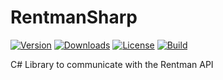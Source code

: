 # RentmanSharp
[![Version](https://img.shields.io/nuget/v/RentmanSharp.svg?color=royalblue)](https://www.nuget.org/packages/RentmanSharp)
[![Downloads](https://img.shields.io/nuget/dt/RentmanSharp.svg?color=green)](https://www.nuget.org/packages/RentmanSharp)
[![License](https://img.shields.io/github/license/patrick-dmxc/RentmanSharp.svg?color=blue)](https://github.com/patrick-dmxc/RentmanSharp/blob/main/LICENSE)
[![Build](https://github.com/patrick-dmxc/RentmanSharp/actions/workflows/main.yml/badge.svg?branch=main)](https://github.com/patrick-dmxc/RentmanSharp/actions)

C# Library to communicate with the Rentman API
